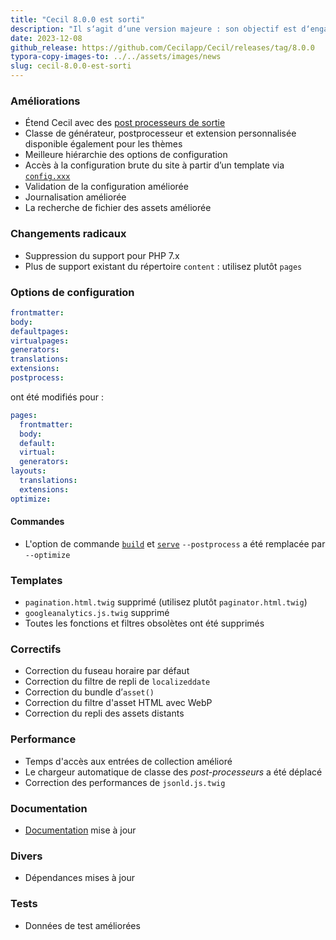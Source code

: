 ```yaml
---
title: "Cecil 8.0.0 est sorti"
description: "Il s‘agit d‘une version majeure : son objectif est d‘engagerla route vers PHP 8 🐘"
date: 2023-12-08
github_release: https://github.com/Cecilapp/Cecil/releases/tag/8.0.0
typora-copy-images-to: ../../assets/images/news
slug: cecil-8.0.0-est-sorti
---
```


### Améliorations

- Étend Cecil avec des [post processeurs de sortie](/documentation/extend/#output-post-processor)
- Classe de générateur, postprocesseur et extension personnalisée disponible également pour les thèmes
- Meilleure hiérarchie des options de configuration
- Accès à la configuration brute du site à partir d’un template via [`config.xxx`](/documentation/templates/#site)
- Validation de la configuration améliorée
- Journalisation améliorée
- La recherche de fichier des assets améliorée

### Changements radicaux

- Suppression du support pour PHP 7.x
- Plus de support existant du répertoire `content` : utilisez plutôt `pages`

### Options de configuration

```yaml
frontmatter:
body:
defaultpages:
virtualpages:
generators:
translations:
extensions:
postprocess:
```

ont été modifiés pour :

```yaml
pages:
  frontmatter:
  body:
  default:
  virtual:
  generators:
layouts:
  translations:
  extensions:
optimize:
```

#### Commandes

- L'option de commande [`build`](/documentation/commands/#build) et [`serve`](/documentation/commands/#serve) `--postprocess` a été remplacée par `--optimize`

### Templates

- `pagination.html.twig` supprimé (utilisez plutôt `paginator.html.twig`)
- `googleanalytics.js.twig` supprimé
- Toutes les fonctions et filtres obsolètes ont été supprimés

### Correctifs

- Correction du fuseau horaire par défaut
- Correction du filtre de repli de `localizeddate`
- Correction du bundle d’`asset()`
- Correction du filtre d'asset HTML avec WebP
- Correction du repli des assets distants

### Performance

- Temps d'accès aux entrées de collection amélioré
- Le chargeur automatique de classe des *post-processeurs* a été déplacé
- Correction des performances de `jsonld.js.twig`

### Documentation

- [Documentation](/documentation/) mise à jour

### Divers

- Dépendances mises à jour

### Tests

- Données de test améliorées
